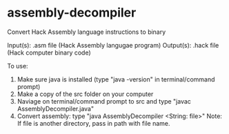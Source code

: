 # assembly-decompiler
Convert Hack Assembly language instructions to binary

Input(s): .asm file (Hack Assembly langugae program) Output(s): .hack file (Hack computer binary code)

To use:

1) Make sure java is installed (type "java -version" in terminal/command prompt)
2) Make a copy of the src folder on your computer
3) Naviage on terminal/command prompt to src and type "javac AssemblyDecompiler.java"
4) Convert assembly: type "java AssemblyDecompiler <String: file>" 
Note: If file is another directory, pass in path with file name.
